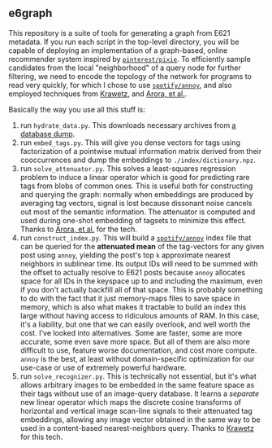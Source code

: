 ## e6graph

This repository is a suite of tools for generating a graph from E621 metadata.
If you run each script in the top-level directory, you will be capable of
deploying an implementation of a graph-based, online recommender system
inspired by [`pinterest/pixie`][pixie]. To efficiently sample candidates from
the local "neighborhood" of a query node for further filtering, we need to
encode the topology of the network for programs to read very quickly, for which
I chose to use [`spotify/annoy`][annoy], and also employed techniques from
[Krawetz][phash], and [Arora, et al.][alacarte].

Basically the way you use all this stuff is:

1. run `hydrate_data.py`. This downloads necessary archives from
   [a database dump][db_export].
2. run `embed_tags.py`. This will give you dense vectors for tags using
   factorization of a pointwise mutual information matrix derived from their
   cooccurrences and dump the embeddings to `./index/dictionary.npz`.
3. run `solve_attenuator.py`. This solves a least-squares regression problem to
   induce a linear operator which is good for predicting rare tags from blobs
   of common ones. This is useful both for constructing and querying the graph:
   normally when embeddings are produced by averaging tag vectors, signal is
   lost because dissonant noise cancels out most of the semantic information.
   The attenuator is computed and used during one-shot embedding of tagsets to
   minimize this effect. Thanks to [Arora, et al.][alacarte] for the tech.
4. run `construct_index.py`. This will build a [`spotify/annoy`][annoy] index
   file that can be queried for the **attenuated mean** of the tag-vectors for
   any given post using `annoy`, yielding the post's top `k` approximate nearest
   neighbors in sublinear time. Its output IDs will need to be summed with the
   offset to actually resolve to E621 posts because `annoy` allocates space for
   all IDs in the keyspace up to and including the maximum, even if you don't
   actually backfill all of that space. This is probably something to do with
   the fact that it just memory-maps files to save space in memory, which is
   also what makes it tractable to build an index this large without having
   access to ridiculous amounts of RAM. In this case, it's a liability, but one
   that we can easily overlook, and well worth the cost. I've looked into
   alternatives. Some are faster, some are more accurate, some even save more
   space. But all of them are also more difficult to use, feature worse
   documentation, and cost more compute. `annoy` is the best, at least without
   domain-specific optimization for our use-case or use of extremely powerful
   hardware.
5. run `solve_recognizer.py`. This is technically not essential, but it's what
   allows arbitrary images to be embedded in the same feature space as their
   tags without use of an image-query database. It learns a _separate_ new
   linear operator which maps the discrete cosine transforms of horizontal and
   vertical image scan-line signals to their attenuated tag embeddings, allowing
   any image vector obtained in the same way to be used in a content-based
   nearest-neighbors query. Thanks to [Krawetz][phash] for this tech.

[alacarte]: http://www.offconvex.org/2018/09/18/alacarte/
[annoy]: https://github.com/spotify/annoy
[db_export]: https://e621.net/db_export/
[pixie]: https://medium.com/pinterest-engineering/introducing-pixie-an-advanced-graph-based-recommendation-system-e7b4229b664b
[phash]: http://www.hackerfactor.com/blog/index.php?/archives/432-Looks-Like-It.html
